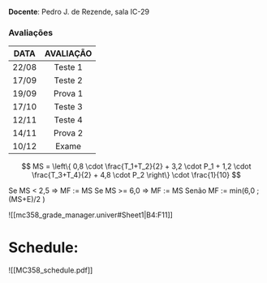 **Docente**: Pedro J. de Rezende, sala IC-29

### Avaliações
| **DATA** | **AVALIAÇÃO** |
| :------: | :-----------: |
|  22/08   |    Teste 1    |
|  17/09   |    Teste 2    |
|  19/09   |    Prova 1    |
|  17/10   |    Teste 3    |
|  12/11   |    Teste 4    |
|  14/11   |    Prova 2    |
|  10/12   |     Exame     |
$$
MS = \left\{ 0,8 \cdot \frac{T_1+T_2}{2} + 3,2 \cdot P_1 + 1,2 \cdot \frac{T_3+T_4}{2} + 4,8 \cdot P_2 \right\} \cdot \frac{1}{10}
$$

Se MS < 2,5 => MF := MS
Se MS >= 6,0 => MF := MS
	Senão MF := min(6,0 ; (MS+E)/2 )


![[mc358_grade_manager.univer#Sheet1|B4:F11]]


# Schedule:
 ![[MC358_schedule.pdf]]